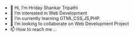 - 👋 Hi, I’m Hriday Shankar Tripathi
- 👀 I’m interested in Web Development
- 🌱 I’m currently learning GTML,CSS,JS,PHP.
- 💞️ I’m looking to collaborate on Web Development Project
- 📫 How to reach me ...

<!---
hridayshiv21/hridayshiv21 is a ✨ special ✨ repository because its `README.md` (this file) appears on your GitHub profile.
You can click the Preview link to take a look at your changes.
--->
